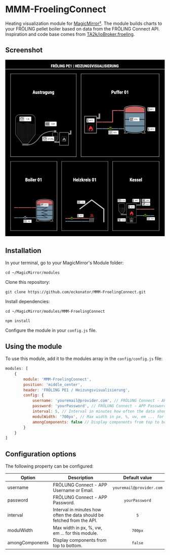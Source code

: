 # MMM-FroelingConnect
Heating visualization module for [MagicMirror²](https://github.com/MichMich/MagicMirror). The module builds charts to your FRÖLING pellet boiler based on data from the FRÖLING Connect API. Inspiration and code base comes from [TA2k/ioBroker.froeling](https://github.com/TA2k/ioBroker.froeling).

## Screenshot
![](MMM-FroelingConnect.png)

## Installation

In your terminal, go to your MagicMirror's Module folder:
````
cd ~/MagicMirror/modules
````

Clone this repository:
````
git clone https://github.com/eckonator/MMM-FroelingConnect.git
````

Install dependencies:
````
cd ~/MagicMirror/modules/MMM-FroelingConnect
````

````
npm install
````

Configure the module in your `config.js` file.

## Using the module

To use this module, add it to the modules array in the `config/config.js` file:
````javascript
modules: [
    {
        module: 'MMM-FroelingConnect',
        position: 'middle_center',
        header: 'FRÖLING PE1 / Heizungsvisualisierung',
        config: {
            username: 'youremail@provider.com', // FRÖLUNG Connect - APP Username or Email.
            password: 'yourPassword', // FRÖLUNG Connect - APP Password.
            interval: 5, // Interval in minutes how often the data should be fetched from the API.
            modulWidth: '700px', // Max width in px, %, vw, em ... for this module.
            amongComponents: false // Display components from top to bottom.
        }
    }
]
````

## Configuration options

The following property can be configured:

| Option          | Description                                                            |        Default value         |
|-----------------|------------------------------------------------------------------------|:----------------------------:|
| username        | FRÖLUNG Connect - APP Username or Email.                               | ```youremail@provider.com``` |
| password        | FRÖLUNG Connect - APP Password.                                        |      ```yourPassword```      |
| interval        | Interval in minutes how often the data should be fetched from the API. |           ```5```            |
| modulWidth      | Max width in px, %, vw, em ... for this module.                        |         ```700px```          |
| amongComponents | Display components from top to bottom.                                 |         ```false```          |


